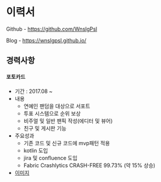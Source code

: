 # 이력서

Github - https://github.com/WnslgPsl

Blog - https://wnslgpsl.github.io/

## 경력사항

#### 포토카드
* 기간 : 2017.08 ~
* 내용
    * 연예인 팬덤을 대상으로 서포트
    * 투표 시스템으로 순위 보상
    * 비주얼 및 일반 팬픽 작성(에디터 및 뷰어)
    * 친구 및 게시판 기능
* 주요성과
    * 기존 코드 및 신규 코드에 mvp패턴 적용
    * kotlin 도입
    * jira 및 confluence 도입
    * Fabric Crashlytics CRASH-FREE 99.73% (약 15% 상승)
* [이미지](/images/photocard)

